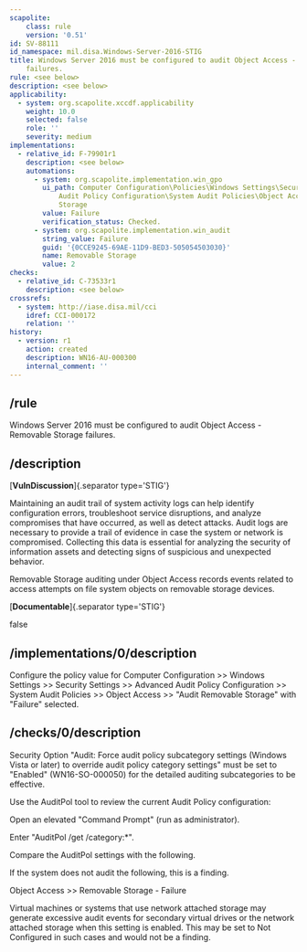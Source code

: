 ```yaml
---
scapolite:
    class: rule
    version: '0.51'
id: SV-88111
id_namespace: mil.disa.Windows-Server-2016-STIG
title: Windows Server 2016 must be configured to audit Object Access - Removable Storage
    failures.
rule: <see below>
description: <see below>
applicability:
  - system: org.scapolite.xccdf.applicability
    weight: 10.0
    selected: false
    role: ''
    severity: medium
implementations:
  - relative_id: F-79901r1
    description: <see below>
    automations:
      - system: org.scapolite.implementation.win_gpo
        ui_path: Computer Configuration\Policies\Windows Settings\Security Settings\Advanced
            Audit Policy Configuration\System Audit Policies\Object Access\Audit Removable
            Storage
        value: Failure
        verification_status: Checked.
      - system: org.scapolite.implementation.win_audit
        string_value: Failure
        guid: '{0CCE9245-69AE-11D9-BED3-505054503030}'
        name: Removable Storage
        value: 2
checks:
  - relative_id: C-73533r1
    description: <see below>
crossrefs:
  - system: http://iase.disa.mil/cci
    idref: CCI-000172
    relation: ''
history:
  - version: r1
    action: created
    description: WN16-AU-000300
    internal_comment: ''
---
```



## /rule

Windows Server 2016 must be configured to audit Object Access - Removable Storage failures.

## /description

[**VulnDiscussion**]{.separator type='STIG'}

Maintaining an audit trail of system activity logs can help identify configuration errors, troubleshoot service disruptions, and analyze compromises that have occurred, as well as detect attacks. Audit logs are necessary to provide a trail of evidence in case the system or network is compromised. Collecting this data is essential for analyzing the security of information assets and detecting signs of suspicious and unexpected behavior.

Removable Storage auditing under Object Access records events related to access attempts on file system objects on removable storage devices.

[**Documentable**]{.separator type='STIG'}

false

## /implementations/0/description

Configure the policy value for Computer Configuration >> Windows Settings >> Security Settings >> Advanced Audit Policy Configuration >> System Audit Policies >> Object Access >> "Audit Removable Storage" with "Failure" selected.

## /checks/0/description

Security Option "Audit: Force audit policy subcategory settings (Windows Vista or later) to override audit policy category settings" must be set to "Enabled" (WN16-SO-000050) for the detailed auditing subcategories to be effective.

Use the AuditPol tool to review the current Audit Policy configuration:

Open an elevated "Command Prompt" (run as administrator).

Enter "AuditPol /get /category:*".

Compare the AuditPol settings with the following.

If the system does not audit the following, this is a finding.

Object Access >> Removable Storage - Failure

Virtual machines or systems that use network attached storage may generate excessive audit events for secondary virtual drives or the network attached storage when this setting is enabled. This may be set to Not Configured in such cases and would not be a finding.
